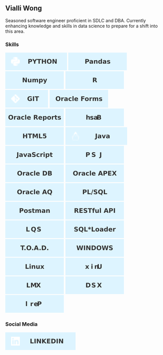 ## Vialli Wong
Seasoned software engineer proficient in SDLC and DBA. Currently enhancing knowledge and skills in data science to prepare for a shift into this area.
<!--
**vialliw/vialliw** is a ✨ _special_ ✨ repository because its `README.md` (this file) appears on your GitHub profile.

Here are some ideas to get you started:

- 🔭 I’m currently working on ...
- 🌱 I’m currently learning ...
- 👯 I’m looking to collaborate on ...
- 🤔 I’m looking for help with ...
- 💬 Ask me about ...
- 📫 How to reach me: ...
- 😄 Pronouns: ...
- ⚡ Fun fact: ...
-->
### Skills
<p>
  <img src="https://raw.githubusercontent.com/vialliw/Hyperion_Data_Science_Bootcamp/refs/heads/main/image/python.svg">
<img src="https://raw.githubusercontent.com/vialliw/Hyperion_Data_Science_Bootcamp/refs/heads/main/image/pandas.svg">
<img src="https://raw.githubusercontent.com/vialliw/Hyperion_Data_Science_Bootcamp/refs/heads/main/image/numpy.svg">
<img src="https://raw.githubusercontent.com/vialliw/Hyperion_Data_Science_Bootcamp/refs/heads/main/image/r.svg">
<img src="https://raw.githubusercontent.com/vialliw/Hyperion_Data_Science_Bootcamp/refs/heads/main/image/git.svg">
<img src="https://raw.githubusercontent.com/vialliw/Hyperion_Data_Science_Bootcamp/refs/heads/main/image/OracleForms.svg">
<img src="https://raw.githubusercontent.com/vialliw/Hyperion_Data_Science_Bootcamp/refs/heads/main/image/oraclereports.svg">
<img src="https://raw.githubusercontent.com/vialliw/Hyperion_Data_Science_Bootcamp/refs/heads/main/image/bash.svg">
<img src="https://raw.githubusercontent.com/vialliw/Hyperion_Data_Science_Bootcamp/refs/heads/main/image/html5.svg">
<img src="https://raw.githubusercontent.com/vialliw/Hyperion_Data_Science_Bootcamp/refs/heads/main/image/java.svg">
<img src="https://raw.githubusercontent.com/vialliw/Hyperion_Data_Science_Bootcamp/refs/heads/main/image/javascript.svg">
<img src="https://raw.githubusercontent.com/vialliw/Hyperion_Data_Science_Bootcamp/refs/heads/main/image/jsp.svg">
<img src="https://raw.githubusercontent.com/vialliw/Hyperion_Data_Science_Bootcamp/refs/heads/main/image/oracledb.svg">
<img src="https://raw.githubusercontent.com/vialliw/Hyperion_Data_Science_Bootcamp/refs/heads/main/image/oracleapex.svg">
<img src="https://raw.githubusercontent.com/vialliw/Hyperion_Data_Science_Bootcamp/refs/heads/main/image/oracleaq.svg">
<img src="https://raw.githubusercontent.com/vialliw/Hyperion_Data_Science_Bootcamp/refs/heads/main/image/plsql.svg">
<img src="https://raw.githubusercontent.com/vialliw/Hyperion_Data_Science_Bootcamp/refs/heads/main/image/postman.svg">
<img src="https://raw.githubusercontent.com/vialliw/Hyperion_Data_Science_Bootcamp/refs/heads/main/image/restfulapi.svg">
<img src="https://raw.githubusercontent.com/vialliw/Hyperion_Data_Science_Bootcamp/refs/heads/main/image/sql.svg">
<img src="https://raw.githubusercontent.com/vialliw/Hyperion_Data_Science_Bootcamp/refs/heads/main/image/sqlloader.svg">
<img src="https://raw.githubusercontent.com/vialliw/Hyperion_Data_Science_Bootcamp/refs/heads/main/image/toad.svg"> 
<img src="https://raw.githubusercontent.com/vialliw/vialliw/8e0dfa51bb059f1848dc49e678bc1e3578cb8c21/image/windows.svg">
<img src="https://raw.githubusercontent.com/vialliw/Hyperion_Data_Science_Bootcamp/refs/heads/main/image/linux.svg">
<img src="https://raw.githubusercontent.com/vialliw/Hyperion_Data_Science_Bootcamp/refs/heads/main/image/unix.svg">
<img src="https://raw.githubusercontent.com/vialliw/Hyperion_Data_Science_Bootcamp/refs/heads/main/image/xml.svg">
<img src="https://raw.githubusercontent.com/vialliw/Hyperion_Data_Science_Bootcamp/refs/heads/main/image/xsd.svg">
<img src="https://raw.githubusercontent.com/vialliw/Hyperion_Data_Science_Bootcamp/refs/heads/main/image/perl.svg">
</p>

### Social Media 
<p><a href="https://www.linkedin.com/in/vialli-wong-06371094/" rel="nofollow"><img src="https://raw.githubusercontent.com/vialliw/Hyperion_Data_Science_Bootcamp/refs/heads/main/image/linkedin.svg" alt="LinkedIn" data-canonical-src="https://img.shields.io/badge/LinkedIn-ddf4ff?style=for-the-badge&amp;logo=linkedin&amp;logoColor=white" style="max-width: 100%;"></a>
</p>
